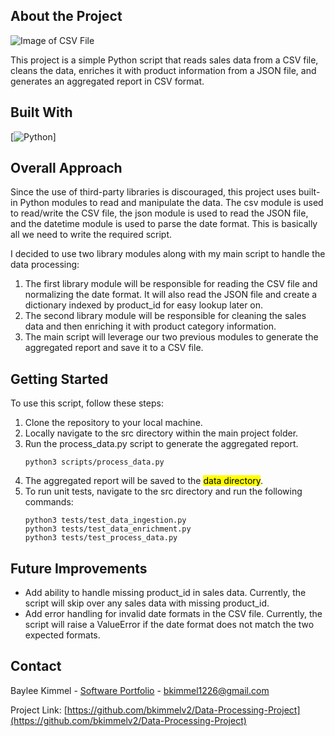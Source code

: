 ## About the Project

![Image of CSV File](https://www.gooddata.com/img/blog/_1200x630/cover_csv-files-in-analytics-taming-the-variability.jpg.webp)

This project is a simple Python script that reads sales data from a CSV file, cleans the data, enriches it with product information from a JSON file, and generates an aggregated report in CSV format.

## Built With

[![Python](https://skillicons.dev/icons?i=py)]

## Overall Approach

Since the use of third-party libraries is discouraged, this project uses built-in Python modules to read and manipulate the data. The csv module is used to read/write the CSV file, the json module is used to read the JSON file, and the datetime module is used to parse the date format. This is basically all we need to write the required script.

I decided to use two library modules along with my main script to handle the data processing: 

1. The first library module will be responsible for reading the CSV file and normalizing the date format. It will also read the JSON file and create a dictionary indexed by product_id for easy lookup later on.
2. The second library module will be responsible for cleaning the sales data and then enriching it with product category information.
3. The main script will leverage our two previous modules to generate the aggregated report and save it to a CSV file.

## Getting Started

To use this script, follow these steps:

1. Clone the repository to your local machine.
2. Locally navigate to the src directory within the main project folder.
3. Run the process_data.py script to generate the aggregated report.
    ```
    python3 scripts/process_data.py
    ```
4. The aggregated report will be saved to the <mark>data directory</mark>.
5. To run unit tests, navigate to the src directory and run the following commands:
    ```
    python3 tests/test_data_ingestion.py
    python3 tests/test_data_enrichment.py
    python3 tests/test_process_data.py
    ```

## Future Improvements

- Add ability to handle missing product_id in sales data. Currently, the script will skip over any sales data with missing product_id.
- Add error handling for invalid date formats in the CSV file. Currently, the script will raise a ValueError if the date format does not match the two expected formats.

## Contact

Baylee Kimmel - [Software Portfolio](https://bayleekimmel.com/) - bkimmel1226@gmail.com

Project Link: [https://github.com/bkimmelv2/Data-Processing-Project](https://github.com/bkimmelv2/Data-Processing-Project)